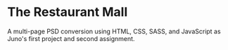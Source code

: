 <h1>The Restaurant Mall</h1>

<p>A multi-page PSD conversion using HTML, CSS, SASS, and JavaScript as Juno's first project and second assignment.</p>
